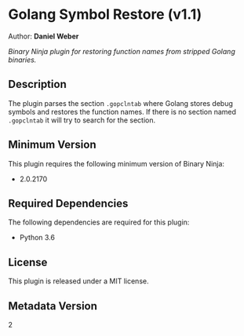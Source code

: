 # Golang Symbol Restore (v1.1)
Author: **Daniel Weber**

_Binary Ninja plugin for restoring function names from stripped Golang binaries._
## Description
The plugin parses the section `.gopclntab` where Golang stores debug symbols and restores 
the function names. If there is no section named `.gopclntab` it will try to search for the section.

## Minimum Version

This plugin requires the following minimum version of Binary Ninja:

 *  2.0.2170


## Required Dependencies

The following dependencies are required for this plugin:

 * Python 3.6


## License

This plugin is released under a MIT license.
## Metadata Version

2
